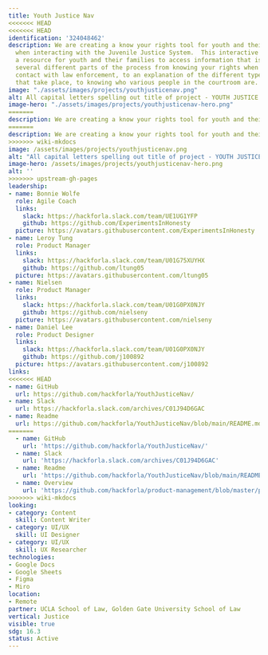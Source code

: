 ```yaml
---
title: Youth Justice Nav
<<<<<<< HEAD
<<<<<<< HEAD
identification: '324048462'
description: We are creating a know your rights tool for youth and their families
  when interacting with the Juvenile Justice System.  This interactive tool creates
  a resource for youth and their families to access information that is relevant to
  several different parts of the process from knowing your rights when you come into
  contact with law enforcement, to an explanation of the different types of hearings
  that take place, to knowing who various people in the courtroom are.
image: "./assets/images/projects/youthjusticenav.png"
alt: All capital letters spelling out title of project - YOUTH JUSTICE NAV
image-hero: "./assets/images/projects/youthjusticenav-hero.png"
=======
description: We are creating a know your rights tool for youth and their families when interacting with the Juvenile Justice System.  This interactive tool creates a resource for youth and their families to access information that is relevant to several different parts of the process from knowing your rights when you come into contact with law enforcement, to an explanation of the different types of hearings that take place, to knowing who various people in the courtroom are. 
=======
description: We are creating a know your rights tool for youth and their families when interacting with the Juvenile Justice System.  This interactive tool creates a resource for youth and their families to access information that is relevant to several different parts of the process from knowing your rights when you come into contact with law enforcement, to an explanation of the different types of hearings that take place, to knowing who various people in the courtroom are.
>>>>>>> wiki-mkdocs
image: /assets/images/projects/youthjusticenav.png
alt: "All capital letters spelling out title of project - YOUTH JUSTICE NAV"
image-hero: /assets/images/projects/youthjusticenav-hero.png
alt: ''
>>>>>>> upstream-gh-pages
leadership:
- name: Bonnie Wolfe
  role: Agile Coach
  links:
    slack: https://hackforla.slack.com/team/UE1UG1YFP
    github: https://github.com/ExperimentsInHonesty
  picture: https://avatars.githubusercontent.com/ExperimentsInHonesty
- name: Leroy Tung
  role: Product Manager
  links:
    slack: https://hackforla.slack.com/team/U01G75XUYHX
    github: https://github.com/ltung05
  picture: https://avatars.githubusercontent.com/ltung05
- name: Nielsen
  role: Product Manager
  links:
    slack: https://hackforla.slack.com/team/U01G0PX0NJY
    github: https://github.com/nielseny
  picture: https://avatars.githubusercontent.com/nielseny
- name: Daniel Lee
  role: Product Designer
  links:
    slack: https://hackforla.slack.com/team/U01G0PX0NJY
    github: https://github.com/j100892
  picture: https://avatars.githubusercontent.com/j100892
links:
<<<<<<< HEAD
- name: GitHub
  url: https://github.com/hackforla/YouthJusticeNav/
- name: Slack
  url: https://hackforla.slack.com/archives/C01J94D6GAC
- name: Readme
  url: https://github.com/hackforla/YouthJusticeNav/blob/main/README.md
=======
  - name: GitHub
    url: 'https://github.com/hackforla/YouthJusticeNav/'
  - name: Slack
    url: 'https://hackforla.slack.com/archives/C01J94D6GAC'
  - name: Readme
    url: 'https://github.com/hackforla/YouthJusticeNav/blob/main/README.md'
  - name: Overview
    url: 'https://github.com/hackforla/product-management/blob/master/project-one-sheets/Youth-Justice-Nav-Product-One-Sheet.pdf'
>>>>>>> wiki-mkdocs
looking:
- category: Content
  skill: Content Writer
- category: UI/UX
  skill: UI Designer
- category: UI/UX
  skill: UX Researcher
technologies:
- Google Docs
- Google Sheets
- Figma
- Miro
location:
- Remote
partner: UCLA School of Law, Golden Gate University School of Law
vertical: Justice
visible: true
sdg: 16.3
status: Active
---
```


